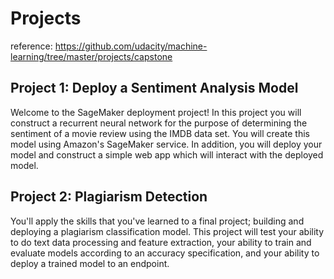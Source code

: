 # Projects

reference: https://github.com/udacity/machine-learning/tree/master/projects/capstone

## Project 1: Deploy a Sentiment Analysis Model

Welcome to the SageMaker deployment project! In this project you will construct a recurrent neural network for the purpose of determining the sentiment of a movie review using the IMDB data set. You will create this model using Amazon's SageMaker service. In addition, you will deploy your model and construct a simple web app which will interact with the deployed model.

## Project 2: Plagiarism Detection

You'll apply the skills that you've learned to a final project; building and deploying a plagiarism classification model. This project will test your ability to do text data processing and feature extraction, your ability to train and evaluate models according to an accuracy specification, and your ability to deploy a trained model to an endpoint.
